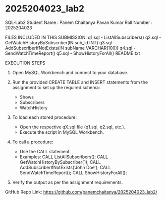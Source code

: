 # 2025204023_lab2
SQL-Lab2
Student Name : Panem Chaitanya Pavan Kumar
Roll Number  : 2025204023

FILES INCLUDED IN THIS SUBMISSION:
q1.sql  - ListAllSubscribers()
q2.sql  - GetWatchHistoryBySubscriber(IN sub_id INT)
q3.sql  - AddSubscriberIfNotExists(IN subName VARCHAR(100))
q4.sql  - SendWatchTimeReport()
q5.sql  - ShowHistoryForAll()
README.txt

EXECUTION STEPS
1. Open MySQL Workbench and connect to your database.
2. Run the provided CREATE TABLE and INSERT statements
   from the assignment to set up the required schema:
   - Shows
   - Subscribers
   - WatchHistory
3. To load each stored procedure:
   - Open the respective qX.sql file (q1.sql, q2.sql, etc.).
   - Execute the script in MySQL Workbench.
4. To call a procedure:
   - Use the CALL statement.
   - Examples:
     CALL ListAllSubscribers();
     CALL GetWatchHistoryBySubscriber(1);
     CALL AddSubscriberIfNotExists('John Doe');
     CALL SendWatchTimeReport();
     CALL ShowHistoryForAll();

5. Verify the output as per the assignment requirements.


GitHub Repo Link: https://github.com/panemchaitanya/2025204023_lab2/
